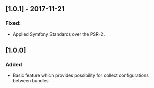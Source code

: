 ## [1.0.1] - 2017-11-21
### Fixed:
- Applied Symfony Standards over the PSR-2.

## [1.0.0]
### Added
- Basic feature which provides possibility for collect configurations between bundles
